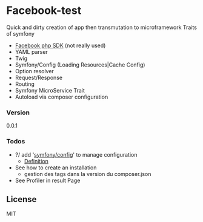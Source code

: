 # Facebook-test
Quick and dirty creation of app then transmutation to microframework Traits of symfony
 - [Facebook php SDK][FbPhpSdk] (not really used)
 - YAML parser
 - Twig
 - Symfony/Config (Loading Resources|Cache Config)
 - Option resolver
 - Request/Response
 - Routing
 - Symfony MicroService Trait
 - Autoload via composer configuration

### Version
0.0.1

### Todos

 - ?/ add '[symfony/config][symfony/config]' to manage configuration
    - [Definition][config-definition]
 - See how to create an installation
    - gestion des tags dans la version du composer.json
 - See Profiler in result Page

License
----

MIT

[//]: # (These are reference links used in the body of this note and get stripped out when the markdown processor does its job. There is no need to format nicely because it shouldn't be seen. Thanks SO - http://stackoverflow.com/questions/4823468/store-comments-in-markdown-syntax)

   [FbPhpSdk]: <https://github.com/facebook/facebook-php-sdk-v4/>
   [symfony/config]: <https://github.com/symfony/config>
   [symfony/options-resolver]: <https://github.com/symfony/options-resolver>
   [symfony/dependency-injection]: <https://github.com/symfony/dependency-injection>
   [symfony/routing]: <https://github.com/symfony/routing>
   [symfony/debug]: <https://github.com/symfony/debug>
   [symfony/http-foundation]: <https://github.com/symfony/http-foundation>
   [symfony/http-kernel]: <https://github.com/symfony/http-kernel>
   [microframework1]: <http://symfony.com/blog/new-in-symfony-2-8-symfony-as-a-microframework>
   [microframework2]: <http://symfony.com/doc/current/cookbook/configuration/micro-kernel-trait.html>
   [microframeworkEx1]: <https://github.com/henrikbjorn/Muse/blob/master/src/Application.php>
   [microframeworkEx2]: <https://github.com/henrikbjorn/Muse/blob/master/src/Kernel.php>
   [config-caching]: <http://symfony.com/doc/current/components/config/caching.html>
   [config-definition]: <http://symfony.com/doc/current/components/config/definition.html>

